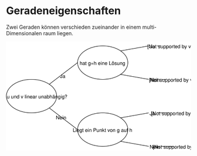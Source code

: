 # Geradeneigenschaften

Zwei Geraden können verschieden zueinander in einem multi-Dimensionalen raum liegen.


![](../assets/Mathe-diagrams-Geradeneigenschaften.svg)